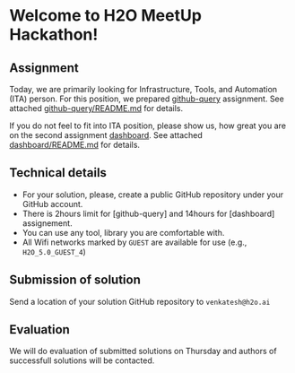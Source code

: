 # Welcome to H2O MeetUp Hackathon!

## Assignment

Today, we are primarily looking for Infrastructure, Tools, and Automation (ITA) person. 
For this position, we prepared [github-query](github-query) assignment. See attached [github-query/README.md](github-query/README.md) for details.

If you do not feel to fit into ITA position, please show us, how great you are on the second assignment [dashboard](dashboard).
See attached [dashboard/README.md](dashboard/README.md) for details.

## Technical details
  - For your solution, please, create a public GitHub repository under your GitHub account.
  - There is 2hours limit for [github-query] and 14hours for [dashboard] assignement.
  - You can use any tool, library you are comfortable with.
  - All Wifi networks marked by `GUEST` are available for use (e.g., `H2O_5.0_GUEST_4`)
  
## Submission of solution
Send a location of your solution GitHub repository to `venkatesh@h2o.ai`

## Evaluation
We will do evaluation of submitted solutions on Thursday and authors of successfull solutions will be contacted.

